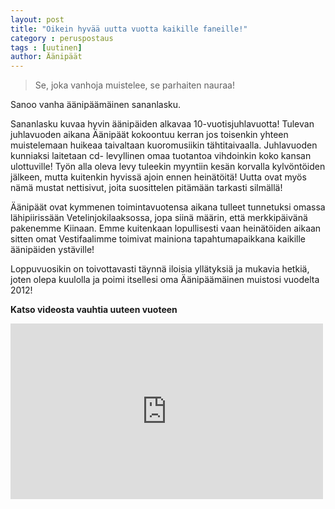 ```yaml
---
layout: post
title: "Oikein hyvää uutta vuotta kaikille faneille!"
category : peruspostaus
tags : [uutinen]
author: Äänipäät
---
```


> Se, joka vanhoja muistelee, se parhaiten nauraa!

Sanoo vanha äänipäämäinen sananlasku.

Sananlasku kuvaa hyvin äänipäiden alkavaa 10-vuotisjuhlavuotta! Tulevan juhlavuoden aikana Äänipäät kokoontuu kerran jos toisenkin yhteen muistelemaan huikeaa taivaltaan kuoromusiikin tähtitaivaalla. Juhlavuoden kunniaksi laitetaan cd- levyllinen omaa tuotantoa vihdoinkin koko kansan ulottuville! Työn alla oleva levy tuleekin myyntiin kesän korvalla kylvöntöiden jälkeen, mutta kuitenkin hyvissä ajoin ennen heinätöitä! Uutta ovat myös nämä mustat nettisivut, joita suosittelen pitämään tarkasti silmällä!

Äänipäät ovat kymmenen toimintavuotensa aikana tulleet tunnetuksi omassa lähipiirissään Vetelinjokilaaksossa, jopa siinä määrin, että merkkipäivänä pakenemme Kiinaan. Emme kuitenkaan lopullisesti vaan heinätöiden aikaan sitten omat Vestifaalimme toimivat mainiona tapahtumapaikkana kaikille äänipäiden ystäville!

Loppuvuosikin on toivottavasti täynnä iloisia yllätyksiä ja mukavia hetkiä, joten olepa kuulolla ja poimi itsellesi oma Äänipäämäinen muistosi vuodelta 2012!

**Katso videosta vauhtia uuteen vuoteen**

<iframe src="https://player.vimeo.com/video/34427256" width="500" height="281" frameborder="0" webkitallowfullscreen mozallowfullscreen allowfullscreen></iframe>
